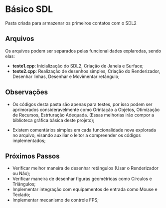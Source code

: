 # Básico SDL

Pasta criada para armazenar os primeiros contatos com o SDL2

## Arquivos

Os arquivos podem ser separados pelas funcionalidades explarodas, sendo
elas:

- __teste1.cpp__: Inicialização do SDL2, Criação de Janela e Surface;
- __teste2.cpp__: Realização de desenhos simples, Criação do Renderizador,
                  Desenhar linhas, Desenhar e Movimentar retângulo;

## Observações

- Os códigos desta pasta são apenas para testes, por isso podem ser aprimorados consideravelmente
  como Orintação a Objetos, Otimização de Recursos, Estrturação Adequada. (Essas melhorias
  irão compor a biblioteca gráfica básica deste projeto);

- Existem comentários simples em cada funcionalidade nova explorada no arquivo, visando
  auxiliar o leitor a compreender os códigos implementados;

## Próximos Passos

- Verificar melhor maneira de desenhar retângulos (Usar o Renderizador ou Não);
- Verificar maneira de desenhar figuras geométricas como Círculos e Triângulos;
- Implementar integração com equipamentos de entrada como Mouse e Teclado;
- Implementar mecanismo de controle FPS;